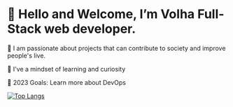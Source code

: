 <h1> 👋 Hello and Welcome, I’m Volha  Full-Stack web developer.</h1>

🚀 I am passionate about projects that can contribute to society and improve people's live.

👀 I've a mindset of learning and curiosity

🎯 2023 Goals: Learn more about DevOps


          
[![Top Langs](https://github-readme-stats.vercel.app/api/top-langs/?username=averoli&layout=donut-vertical)](https://github.com/averoli/github-readme-stats)
<!-- [![Harlok's wakatime stats](https://github-readme-stats.vercel.app/api/wakatime?username=Averoli)](https://github.com/averoli/github-readme-stats) -->

